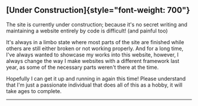 ## [Under Construction]{style="font-weight: 700"}

The site is currently under construction; because it's no secret writing and maintaining a website
entirely by code is difficult! (and painful too)

It's always in a limbo state where most parts of the site are finished while others are still
either broken or not working properly. And for a long time, I've always wanted to showcase my
works into this website, however, I always change the way I make websites with a different
framework last year, as some of the necessary parts weren't there at the time.

Hopefully I can get it up and running in again this time! Please understand that I'm just a passionate
individual that does all of this as a hobby, it will take ages to complete.

---

